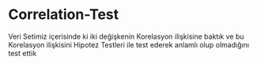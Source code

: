 # Correlation-Test
Veri Setimiz içerisinde ki iki değişkenin Korelasyon ilişkisine baktık ve bu Korelasyon ilişkisini Hipotez Testleri ile test ederek anlamlı olup olmadığını test ettik
